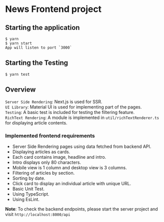 # News Frontend project


## Starting the application

```
$ yarn
$ yarn start
App will listen to port `3000`
```


## Starting the Testing

```
$ yarn test
```

## Overview
`Server Side Rendering`: Next.js is used for SSR.  
`UI Library`: Material UI is used for implementing part of the pages.  
`Testing`: A basic test is included for testing the filtering feature.  
`RichText Rendering`: A module is implemented in `util/richTextRenderer.ts` for displaying article contents.  


### Implemented frontend requirements
- Server Side Rendering pages using data fetched from backend API.
- Displaying articles as cards.
- Each card contains image, headline and intro.
- Intro displays only 80 characters.
- Mobile view is 1 column and desktop view is 3 columns.
- Filtering of articles by section.
- Sorting by date.
- Click card to display an individual article with unique URL.
- Basic Unit Test.
- Using TypeScript.
- Using EsLint.

**Note**: To check the backend endpoints, please start the server project and visit `http://localhost:8000/api`



